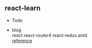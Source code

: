 ## react-learn

+ Todo

+ blog  
react react-router4 react-redux antd  
[reference](https://github.com/Marco2333/react-demo)